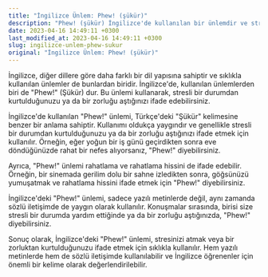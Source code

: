 ```yaml
---
title: "İngilizce Ünlem: Phew! (şükür)"
description: "Phew! (şükür) İngilizce'de kullanılan bir ünlemdir ve stresli bir durumdan kurtuldunuz ya da bir zorluğu aştınız hissini ifade eder."
date: 2023-04-16 14:49:11 +0300
last_modified_at: 2023-04-16 14:49:11 +0300
slug: ingilizce-unlem-phew-sukur
original: "İngilizce Ünlem: Phew! (şükür)"
---
```

İngilizce, diğer dillere göre daha farklı bir dil yapısına sahiptir ve sıklıkla kullanılan ünlemler de bunlardan biridir. İngilizce'de, kullanılan ünlemlerden biri de "Phew!" (Şükür) dur. Bu ünlemi kullanarak, stresli bir durumdan kurtulduğunuzu ya da bir zorluğu aştığınızı ifade edebilirsiniz.

İngilizce'de kullanılan "Phew!" ünlemi, Türkçe'deki "Şükür" kelimesine benzer bir anlama sahiptir. Kullanımı oldukça yaygındır ve genellikle stresli bir durumdan kurtulduğunuzu ya da bir zorluğu aştığınızı ifade etmek için kullanılır. Örneğin, eğer yoğun bir iş günü geçirdikten sonra eve döndüğünüzde rahat bir nefes alıyorsanız, "Phew!" diyebilirsiniz.

Ayrıca, "Phew!" ünlemi rahatlama ve rahatlama hissini de ifade edebilir. Örneğin, bir sinemada gerilim dolu bir sahne izledikten sonra, göğsünüzü yumuşatmak ve rahatlama hissini ifade etmek için "Phew!" diyebilirsiniz.

İngilizce'deki "Phew!" ünlemi, sadece yazılı metinlerde değil, aynı zamanda sözlü iletişimde de yaygın olarak kullanılır. Konuşmalar sırasında, birisi size stresli bir durumda yardım ettiğinde ya da bir zorluğu aştığınızda, "Phew!" diyebilirsiniz.

Sonuç olarak, İngilizce'deki "Phew!" ünlemi, stresinizi atmak veya bir zorluktan kurtulduğunuzu ifade etmek için sıklıkla kullanılır. Hem yazılı metinlerde hem de sözlü iletişimde kullanılabilir ve İngilizce öğrenenler için önemli bir kelime olarak değerlendirilebilir.